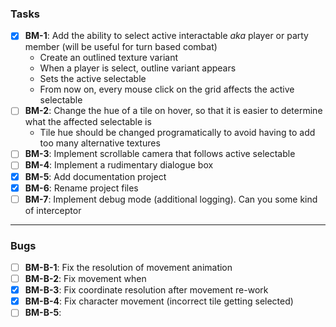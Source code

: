 ### Tasks

- [X] **BM-1**: Add the ability to select active interactable *aka* player or party member (will be useful for turn based combat)
    - Create an outlined texture variant
    - When a player is select, outline variant appears
    - Sets the active selectable
    - From now on, every mouse click on the grid affects the active selectable
- [ ] **BM-2**: Change the hue of a tile on hover, so that it is easier to
  determine what the affected selectable is
    - Tile hue should be changed programatically to avoid having to add
      too many alternative textures
- [ ] **BM-3**: Implement scrollable camera that follows active selectable
- [ ] **BM-4**: Implement a rudimentary dialogue box
- [X] **BM-5**: Add documentation project
- [X] **BM-6**: Rename project files
- [ ] **BM-7**: Implement debug mode (additional logging). Can you some kind of interceptor

---

### Bugs

- [ ] **BM-B-1**: Fix the resolution of movement animation
- [ ] **BM-B-2**: Fix movement when 
- [X] **BM-B-3**: Fix coordinate resolution after movement re-work
- [X] **BM-B-4**: Fix character movement (incorrect tile getting selected)
- [ ] **BM-B-5**: 